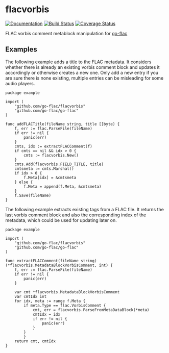 # flacvorbis

[![Documentation](https://godoc.org/github.com/go-flac/flacvorbis?status.svg)](https://godoc.org/github.com/go-flac/flacvorbis)
[![Build Status](https://travis-ci.org/go-flac/flacvorbis.svg?branch=master)](https://travis-ci.org/go-flac/flacvorbis)
[![Coverage Status](https://coveralls.io/repos/github/go-flac/flacvorbis/badge.svg?branch=master)](https://coveralls.io/github/go-flac/flacvorbis?branch=master)

FLAC vorbis comment metablock manipulation for [go-flac](https://www.github.com/go-flac/go-flac)

## Examples

The following example adds a title to the FLAC metadata. It considers whether there is already an existing vorbis comment block and updates it accordingly or otherwise creates a new one. Only add a new entry if you are sure there is none existing, multiple entries can be misleading for some audio players.
```golang
package example

import (
    "github.com/go-flac/flacvorbis"
    "github.com/go-flac/go-flac"
)

func addFLACTitle(fileName string, title []byte) {
	f, err := flac.ParseFile(fileName)
	if err != nil {
		panic(err)
	}
	cmts, idx := extractFLACComment(f)
	if cmts == nil && idx > 0 {
		cmts := flacvorbis.New()
	}
	cmts.Add(flacvorbis.FIELD_TITLE, title)
	cmtsmeta := cmts.Marshal()
	if idx > 0 {	
		f.Meta[idx] = &cmtsmeta
	} else {
		f.Meta = append(f.Meta, &cmtsmeta)
	}
	f.Save(fileName)
}
```

The following example extracts existing tags from a FLAC file. It returns the last vorbis comment block and also the corresponding index of the metadata, which could be used for updating later on.
```golang
package example

import (
    "github.com/go-flac/flacvorbis"
    "github.com/go-flac/go-flac"
)

func extractFLACComment(fileName string) (*flacvorbis.MetadataBlockVorbisComment, int) {
	f, err := flac.ParseFile(fileName)
	if err != nil {
		panic(err)
	}
    
	var cmt *flacvorbis.MetadataBlockVorbisComment
	var cmtIdx int
	for idx, meta := range f.Meta {
		if meta.Type == flac.VorbisComment {
			cmt, err = flacvorbis.ParseFromMetaDataBlock(*meta)
			cmtIdx = idx
			if err != nil {
				panic(err)
			}
		}
    	}
	return cmt, cmtIdx
}
```
